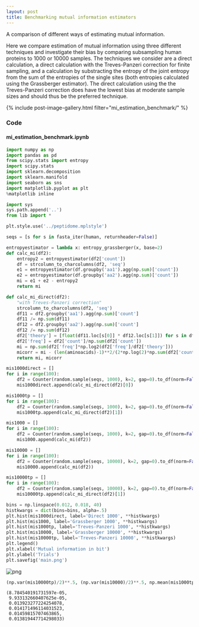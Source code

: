 ```yaml
---
layout: post
title: Benchmarking mutual information estimators
---
```


A comparison of different ways of estimating mutual information.

Here we compare estimation of mutual information using three different techniques and investigate their bias by comparing subsampling human proteins to 1000 or 10000 samples. The techniques we consider are a direct calculation, a direct calculation with the Treves-Panzeri correction for finite sampling, and a calculation by substracting the entropy of the joint entropy from the sum of the entropies of the single sites (both entropies calculated using the Grassberger estimator). The direct calculation using the the Treves-Panzeri correction does have the lowest bias at moderate sample sizes and should thus be the preferred technique.

{% include post-image-gallery.html filter="mi_estimation_benchmark/" %}

### Code 
#### mi_estimation_benchmark.ipynb

```python
import numpy as np
import pandas as pd
from scipy.stats import entropy
import scipy.stats
import sklearn.decomposition
import sklearn.manifold
import seaborn as sns
import matplotlib.pyplot as plt
%matplotlib inline

import sys
sys.path.append('..')
from lib import *

plt.style.use('../peptidome.mplstyle')
```


```python
seqs = [s for s in fasta_iter(human, returnheader=False)]
```


```python
entropyestimator = lambda x: entropy_grassberger(x, base=2)
def calc_mi(df2):
    entropy2 = entropyestimator(df2['count'])
    df = strcolumn_to_charcolumns(df2, 'seq')
    e1 = entropyestimator(df.groupby('aa1').agg(np.sum)['count'])
    e2 = entropyestimator(df.groupby('aa2').agg(np.sum)['count'])
    mi = e1 + e2 - entropy2
    return mi
```


```python
def calc_mi_direct(df2):
    "with Treves-Panzeri correction"
    strcolumn_to_charcolumns(df2, 'seq')
    df11 = df2.groupby('aa1').agg(np.sum)['count']
    df11 /= np.sum(df11)
    df12 = df2.groupby('aa2').agg(np.sum)['count']
    df12 /= np.sum(df12)
    df2['theory'] = [float(df11.loc[s[0]] * df12.loc[s[1]]) for s in df2['seq']]
    df2['freq'] = df2['count']/np.sum(df2['count'])
    mi = np.sum(df2['freq']*np.log2(df2['freq']/df2['theory']))
    micorr = mi - (len(aminoacids)-1)**2/(2*np.log(2)*np.sum(df2['count']))
    return mi, micorr
```


```python
mis1000direct = []
for i in range(100):
    df2 = Counter(random.sample(seqs, 1000), k=2, gap=0).to_df(norm=False, clean=True)
    mis1000direct.append(calc_mi_direct(df2)[0])
```


```python
mis1000tp = []
for i in range(100):
    df2 = Counter(random.sample(seqs, 1000), k=2, gap=0).to_df(norm=False, clean=True)
    mis1000tp.append(calc_mi_direct(df2)[1])
```


```python
mis1000 = []
for i in range(100):
    df2 = Counter(random.sample(seqs, 1000), k=2, gap=0).to_df(norm=False, clean=True)
    mis1000.append(calc_mi(df2))
```


```python
mis10000 = []
for i in range(100):
    df2 = Counter(random.sample(seqs, 10000), k=2, gap=0).to_df(norm=False, clean=True)
    mis10000.append(calc_mi(df2))
```


```python
mis10000tp = []
for i in range(100):
    df2 = Counter(random.sample(seqs, 10000), k=2, gap=0).to_df(norm=False, clean=True)
    mis10000tp.append(calc_mi_direct(df2)[1])
```


```python
bins = np.linspace(0.012, 0.018, 40)
histkwargs = dict(bins=bins, alpha=.5)
plt.hist(mis1000direct, label='Direct 1000', **histkwargs)
plt.hist(mis1000, label='Grassberger 1000', **histkwargs)
plt.hist(mis1000tp, label='Treves-Panzeri 1000', **histkwargs)
plt.hist(mis10000, label='Grassberger 10000', **histkwargs)
plt.hist(mis10000tp, label='Treves-Panzeri 10000', **histkwargs)
plt.legend()
plt.xlabel('Mutual information in bit')
plt.ylabel('Trials')
plt.savefig('main.png')
```


![png](notebook_files/mi_estimation_benchmark_9_0.png)



```python
(np.var(mis10000tp)/2)**.5, (np.var(mis10000)/2)**.5, np.mean(mis1000tp), np.mean(mis1000), np.mean(mis1000direct), np.mean(mis10000tp)


```




    (8.784540191731597e-05,
     9.933132660407625e-05,
     0.013923277224254078,
     0.014171496114031523,
     0.01459815707463865,
     0.013819447714298033)




```python

```
